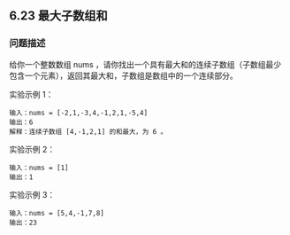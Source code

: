 ## 6.23 最大子数组和

### 问题描述
给你一个整数数组 nums ，请你找出一个具有最大和的连续子数组（子数组最少包含一个元素），返回其最大和，子数组是数组中的一个连续部分。

实验示例 1：
```
输入：nums = [-2,1,-3,4,-1,2,1,-5,4]
输出：6
解释：连续子数组 [4,-1,2,1] 的和最大，为 6 。
```

实验示例 2：
```
输入：nums = [1]
输出：1
```

实验示例 3：
```
输入：nums = [5,4,-1,7,8]
输出：23
```

